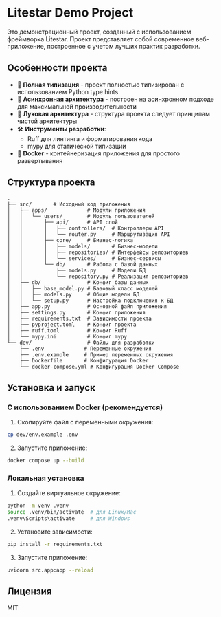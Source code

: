 # Litestar Demo Project

Это демонстрационный проект, созданный с использованием фреймворка Litestar. Проект представляет собой современное веб-приложение, построенное с учетом лучших практик разработки.

## Особенности проекта

- 🚀 **Полная типизация** - проект полностью типизирован с использованием Python type hints
- 🔄 **Асинхронная архитектура** - построен на асинхронном подходе для максимальной производительности
- 🧅 **Луковая архитектура** - структура проекта следует принципам чистой архитектуры
- 🛠 **Инструменты разработки**:
  - Ruff для линтинга и форматирования кода
  - mypy для статической типизации
- 🐳 **Docker** - контейнеризация приложения для простого развертывания

## Структура проекта

```
.
├── src/       # Исходный код приложения
│   ├── apps/             # Модули приложения
│   │   └── users/        # Модуль пользователей
│   │       ├── api/      # API слой
│   │       │   ├── controllers/  # Контроллеры API
│   │       │   └── router.py     # Маршрутизация API
│   │       ├── core/     # Бизнес-логика
│   │       │   ├── models/       # Бизнес-модели
│   │       │   ├── repositories/ # Интерфейсы репозиториев
│   │       │   └── services/     # Бизнес-сервисы
│   │       └── db/       # Работа с базой данных
│   │           ├── models.py     # Модели БД
│   │           └── repository.py # Реализация репозиториев
│   ├── db/               # Конфиг базы данных
│   │   ├── base_model.py # Базовый класс моделей
│   │   ├── models.py     # Общие модели БД
│   │   └── setup.py      # Настройка подключения к БД
│   ├── app.py            # Основной файл приложения
│   ├── settings.py       # Конфиг приложения
│   ├── requirements.txt  # Зависимости проекта
│   ├── pyproject.toml    # Конфиг проекта
│   ├── ruff.toml         # Конфиг Ruff
│   └── mypy.ini          # Конфиг mypy
└── dev/                  # Файлы для разработки
    ├── .env             # Переменные окружения
    ├── .env.example     # Пример переменных окружения
    ├── Dockerfile       # Конфигурация Docker
    └── docker-compose.yml # Конфигурация Docker Compose
```

## Установка и запуск

### С использованием Docker (рекомендуется)

1. Скопируйте файл с переменными окружения:
```bash
cp dev/env.example .env
```

2. Запустите приложение:
```bash
docker compose up --build
```

### Локальная установка

1. Создайте виртуальное окружение:
```bash
python -m venv .venv
source .venv/bin/activate  # для Linux/Mac
.venv\Scripts\activate     # для Windows
```

2. Установите зависимости:
```bash
pip install -r requirements.txt
```

3. Запустите приложение:
```bash
uvicorn src.app:app --reload
```

## Лицензия

MIT
